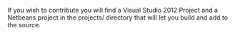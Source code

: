 If you wish to contribute you will find a Visual Studio 2012 Project and a Netbeans project in the projects/ directory that will let you build and add to the source.